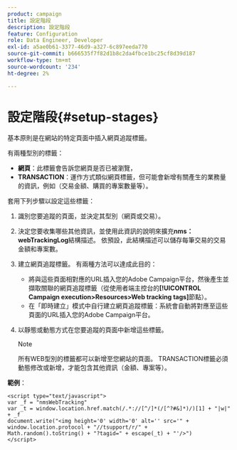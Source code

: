 ```yaml
---
product: campaign
title: 設定階段
description: 設定階段
feature: Configuration
role: Data Engineer, Developer
exl-id: a5ae0b61-3377-46d9-a327-6c897eeda770
source-git-commit: b666535f7f82d1b8c2da4fbce1bc25cf8d39d187
workflow-type: tm+mt
source-wordcount: '234'
ht-degree: 2%

---
```


# 設定階段{#setup-stages}

基本原則是在網站的特定頁面中插入網頁追蹤標籤。

有兩種型別的標籤：

* **網頁**：此標籤會告訴您網頁是否已被瀏覽，
* **TRANSACTION**：運作方式類似網頁標籤，但可能會新增有關產生的業務量的資訊，例如（交易金額、購買的專案數量等）。

套用下列步驟以設定這些標籤：

1. 識別您要追蹤的頁面，並決定其型別（網頁或交易）。
1. 決定您要收集哪些其他資訊，並使用此資訊的說明來擴充&#x200B;**nms：webTrackingLog**&#x200B;結構描述。 依預設，此結構描述可以儲存每筆交易的交易金額和專案數。
1. 建立網頁追蹤標籤。 有兩種方法可以達成此目的：

   * 將與這些頁面相對應的URL插入您的Adobe Campaign平台，然後產生並擷取關聯的網頁追蹤標籤（從使用者端主控台的&#x200B;**[!UICONTROL Campaign execution>Resources>Web tracking tags]**&#x200B;節點）。
   * 在「即時建立」模式中自行建立網頁追蹤標籤：系統會自動將對應至這些頁面的URL插入您的Adobe Campaign平台。

1. 以靜態或動態方式在您要追蹤的頁面中新增這些標籤。

   >[!NOTE]
   >
   >所有WEB型別的標籤都可以新增至您網站的頁面。 TRANSACTION標籤必須動態修改或新增，才能包含其他資訊（金額、專案等）。

**範例**：

```
<script type="text/javascript">
var _f = "nmsWebTracking"
var _t = window.location.href.match(/.*://[^/]*(/[^?#&]*)/)[1] + "|w|" + _f
document.write("<img height='0' width='0' alt='' src='" +
window.location.protocol + "//tsupport/r/" +
Math.random().toString() + "?tagid=" + escape(_t) + "'/>")
</script>
```

